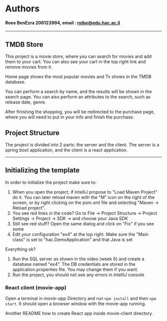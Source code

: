 # Authors

#### Roee BenEzra 206123994, email : roibe@edu.hac.ac.il

---------------------------------------------
## TMDB Store

This project is a movie store, where you can search for movies and add them to your cart.
You can also see your cart in the top right link and remove movies from it.

Home page shows the most popular movies and Tv shows in the TMDB database.

You can perform a search by name, and the results will be shown in the search page.
You can also perform an attributes to the search, such as release date, genre.

After finishing the shopping, you will be redirected to the purchase page, where you will need
to put in your info and finish the purchase.

## Project Structure

The project is divided into 2 parts: the server and the client.
The server is a spring boot application, and the client is a react application.

---------------------------------------------


## Initializing the template

In order to initialize the project make sure to:

1. When you open the project, if intelliJ propose to "Load Maven Project" do it. You can later reload maven with the "M" icon on the right of the screen, or by right clicking on the pom.xml file and selecting "Maven -> Reload project".
2. You see red lines in the code? Go to File -> Project Structure -> Project Settings -> Project -> SDK -> and choose your Java SDK
3. Still see red stuff? Open the same dialog and click on "Fix" if you see some
4. Edit your configuration "ex4" at the top right. Make sure the "Main class" is set to "hac.DemoApplication" and that Java is set

Everything ok?
1. Run the SQL server as shown in the video (week 6) and create a database named "ex4". The DB credentials are stored in the application.properties file. You may change them if you want.
2. Run the project, you should not see any errors in IntelliJ console

### React client (movie-app)

Open a terminal in *movie-app* Directory and run `npm install` and then `npm start`.
It should open a browser window with the movie-app running.

Another README how to create React app inside movie-client directory.
